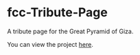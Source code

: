 # fcc-Tribute-Page

A tribute page for the Great Pyramid of Giza.

You can view the project [here](https://codepen.io/madkn1311/full/BaWqLpy).
